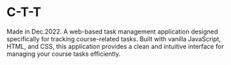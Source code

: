 # C-T-T
Made in Dec.2022. A web-based task management application designed specifically for tracking course-related tasks. Built with vanilla JavaScript, HTML, and CSS, this application provides a clean and intuitive interface for managing your course tasks efficiently.
